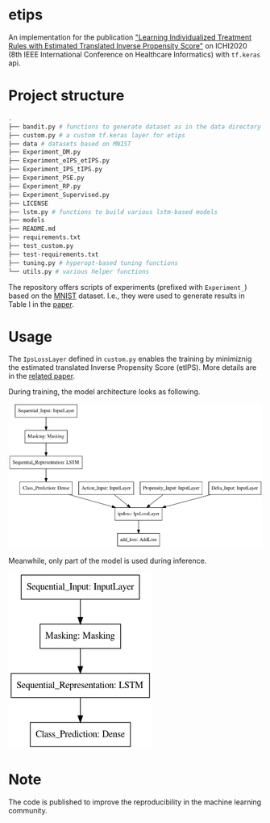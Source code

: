 # etips

An implementation for the publication ["Learning Individualized Treatment Rules with Estimated Translated Inverse Propensity Score"](https://arxiv.org/abs/2007.01083) on ICHI2020 (8th IEEE International Conference on Healthcare Informatics) with `tf.keras` api.
# Project structure

```bash
.
├── bandit.py # functions to generate dataset as in the data directory
├── custom.py # a custom tf.keras layer for etips
├── data # datasets based on MNIST
├── Experiment_DM.py
├── Experiment_eIPS_etIPS.py
├── Experiment_IPS_tIPS.py
├── Experiment_PSE.py
├── Experiment_RP.py
├── Experiment_Supervised.py
├── LICENSE
├── lstm.py # functions to build various lstm-based models
├── models
├── README.md
├── requirements.txt
├── test_custom.py
├── test-requirements.txt
├── tuning.py # hyperopt-based tuning functions
└── utils.py # various helper functions
```

The repository offers scripts of experiments (prefixed with `Experiment_`) based on the [MNIST](http://yann.lecun.com/exdb/mnist/) dataset. I.e., they were used to generate results in Table I in the [paper](https://arxiv.org/abs/2007.01083).

# Usage

The `IpsLossLayer` defined in `custom.py` enables the training by minimiznig the estimated translated Inverse Propensity Score (etIPS). More details are in the [related paper](https://arxiv.org/abs/2007.01083).

During training, the model architecture looks as following.

![training](./models/training_with_propensity.png)

Meanwhile, only part of the model is used during inference.

![inference](./models/testing_with_propensity.png)

# Note

The code is published to improve the reproducibility in the machine learning community.
